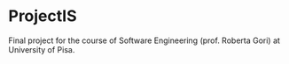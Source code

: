 # ProjectIS
Final project for the course of Software Engineering (prof. Roberta Gori) at University of Pisa.
